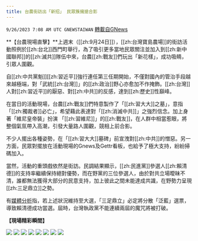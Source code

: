 ```yaml
---
title: 台農街訪出「新招」 民眾簇擁搶合影
---
```

`9/26/2023 7:08 AM UTC GNEWSTAIWAN` [轉載自GNews](https://gnews.org/articles/1741597)



**【台農現場直擊】**上週末（[[zh:9月24日]]），[[zh:台灣寶島農場]]的街訪活動照例於[[zh:台北]]西門町舉行，為了吸引更多當地民眾關注並加入到[[zh:新中國聯邦]]的[[zh:滅共]]隊伍中來，台農[[zh:戰友]]們玩出「新花樣」，成功吸睛，引眾人圍觀。  

自[[zh:中共黨魁]][[zh:習近平]]強行連任第三任期開始，不僅對國內的管治手段越來越極端，對「武統[[zh:台灣]]」的[[zh:政治]]野心亦愈加不作掩飾。[[zh:台灣]]人對[[zh:習近平]]的厭惡、對[[zh:中共]]的反感，達到[[zh:歷史]]性巔峰。

  

在當日的活動現場，台農[[zh:戰友]]們特意製作了「[[zh:習大大]]之墓」，意指「[[zh:獨裁者]]必亡」，希望藉此表達對「[[zh:消滅中共]]」之強烈信念。加上身著「維尼皇帝裝」扮演 「[[zh:習維尼]]」的[[zh:戰友]]，在人群中相當惹眼，將整個氣氛帶入高潮，引發大量路人圍觀，競相上前合影。

  

不少人擺出各種姿勢，在「[[zh:習大大]]墓碑」前宣洩對[[zh:中共]]的憎惡。另一方面，民眾對擺放在活動現場的Gnews及Gettr看板，也給予了極大支持，紛紛掃碼加入。

  

當然，活動的重頭戲依然是街訪。民調結果顯示，[[zh:民進黨]]參選人[[zh:賴清德]]的支持率繼續保持絕對優勢，而在野黨的三位參選人，由於對共立場曖昧不清，誰都無法獲得大部分的民意支持，加上彼此之間未能達成共識，在野勢力呈現[[zh:三足鼎立]]之勢。

  

有[媒體分析](https://www.rfi.fr/tw/%E5%B0%88%E6%AC%84%E6%AA%A2%E7%B4%A2/%E8%81%9A%E7%84%A6%E5%8F%B0%E6%B5%B7/20230925-%E5%8F%B0%E7%81%A3%E5%A4%A7%E9%81%B8-%E8%B3%B4%E6%B8%85%E5%BE%B7%E6%B0%91%E8%AA%BF%E5%A4%A7%E5%B9%85%E9%A0%98%E5%85%88-%E5%9C%A8%E9%87%8E%E9%99%A3%E7%87%9F%E5%96%8A%E6%95%B4%E5%90%88%E5%89%8D%E6%99%AF%E4%B8%8D%E6%98%8E)指，若上述狀況維持至大選，「三足鼎立」必定將分散「泛藍」選票，導致賴清德成功當選。屆時，台灣執政黨不能連續兩屆的魔咒將被打破。

**【現場精彩瞬間】**









![](ipfs://QmVze4xsARk3Qz3MUQNcJgtzq79nnMBA9gFUH7FrvAmbjt?.png)
![](ipfs://QmfHNZ1N5J6DxMC23Y4YbPh3LQMS2sjqaMVF4os1Bt1Ujs?.png)
![](ipfs://QmYibZvaPti55vBEMiNrtYgeRc2SS6jSFu66ABqE81ZKrw?.png)
![](ipfs://QmXJLJPA87GNtkNARA2XvCjqMruLgh6MiBQVdynzUJi9Dz?.png)
![](ipfs://QmeUNLSwGcB3Fb6uUjf67scNjghUBinbraJvD3zdXZpRDh?.png)
![](ipfs://QmapMurfFLvmF25wGEFerh7AhAcArzFGF5wgGmgxMa9L2j?.png)
![](ipfs://QmNMhc47mWb7zEbCb4bRFjfqqeHvSxJPEGkTZbkAB1bzp2?.png)
![](ipfs://QmNeAvN7vMgi15UQCsuGFXkomyEszCcN7rb5ddEorqoqjV?.png)



